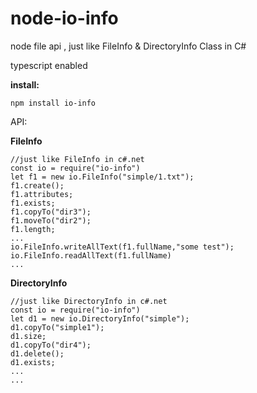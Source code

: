 # node-io-info

node file api ,  just like FileInfo &amp; DirectoryInfo  Class in C# 

typescript enabled

__install:__

```
npm install io-info
```

API:

__FileInfo__

```
//just like FileInfo in c#.net
const io = require("io-info")
let f1 = new io.FileInfo("simple/1.txt");
f1.create();
f1.attributes;
f1.exists;
f1.copyTo("dir3");
f1.moveTo("dir2");
f1.length;
...
io.FileInfo.writeAllText(f1.fullName,"some test");
io.FileInfo.readAllText(f1.fullName)
...

```

__DirectoryInfo__

```
//just like DirectoryInfo in c#.net
const io = require("io-info")
let d1 = new io.DirectoryInfo("simple");
d1.copyTo("simple1");
d1.size;
d1.copyTo("dir4");
d1.delete();
d1.exists;
...
...

```
